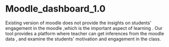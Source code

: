 # Moodle_dashboard_1.0
Existing  version of moodle does not  provide the  insights  on students' engagement  in the moodle ,which is the important aspect  of learning . Our tool provides a platform where teacher can get inferences from the moodle data , and  examine the students' motivation  and engagement in the class.
